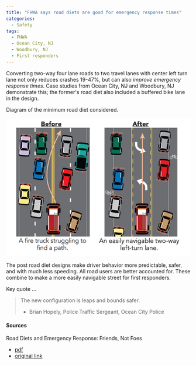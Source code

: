 ```yaml
---
title: "FHWA says road diets are good for emergency response times"
categories:
  - Safety
tags:
  - FHWA
  - Ocean City, NJ
  - Woodbury, NJ
  - First responders
---
```


Converting two-way four lane roads to two travel lanes with center left turn lane not only reduces crashes 19-47%, but
can also _improve emergency response times_. Case studies from Ocean City, NJ and Woodbury, NJ demonstrate this; the
former's road diet also included a buffered bike lane in the design.

Diagram of the minimum road diet considered. 

![4 lanes to 2 with a suicide lane](/images/img/safety/2016-fhwa-first-responder.png)

The post road diet designs make driver behavior more predictable, safer, and with much less speeding. All road users are
better accounted for. These combine to make a more easily navigable street for first responders. 

Key quote ...

> The new configuration is leaps and bounds safer.
> - Brian Hopely, Police Traffic Sergeant, Ocean City Police

#### Sources

Road Diets and Emergency Response: Friends, Not Foes

  * [pdf](/images/research/2016-fhwa-road-diet-response-times.pdf)
  * [original link](https://safety.fhwa.dot.gov/road_diets/resources/pdf/fhwasa17020.pdf)
